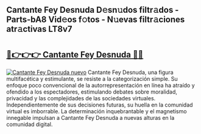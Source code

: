 ## Cantante Fey Desnuda D𝚎sn𝚞dos filtr𝚊dos - Parts-bA8 Vid𝚎os f𝚘tos - N𝚞evas filtr𝚊ciones atr𝚊ctivas LT8v7

# <h2><a href="http://mb1vbn2.tromn.icu/?c=Cantante+Fey+Desnuda">🔗👉👉👉 Cantante Fey Desnuda 🔗🔗</a></h2>

[![Cantante Fey Desnuda nuevo](https://i.imgur.com/pEAQMta.gif)](http://mb1vbn2.tromn.icu/?c=Cantante+Fey+Desnuda)
Cantante Fey Desnuda, una figura multifacética y estimulante, se resiste a la categorización simple. Su enfoque poco convencional de la autorrepresentación en línea ha atraído y ofendido a los espectadores, estimulando debates sobre moralidad, privacidad y las complejidades de las sociedades virtuales. Independientemente de sus decisiones futuras, su huella en la comunidad virtual es imborrable. La determinación inquebrantable y el magnetismo innegable impulsan a Cantante Fey Desnuda a nuevas alturas en la comunidad digital.

